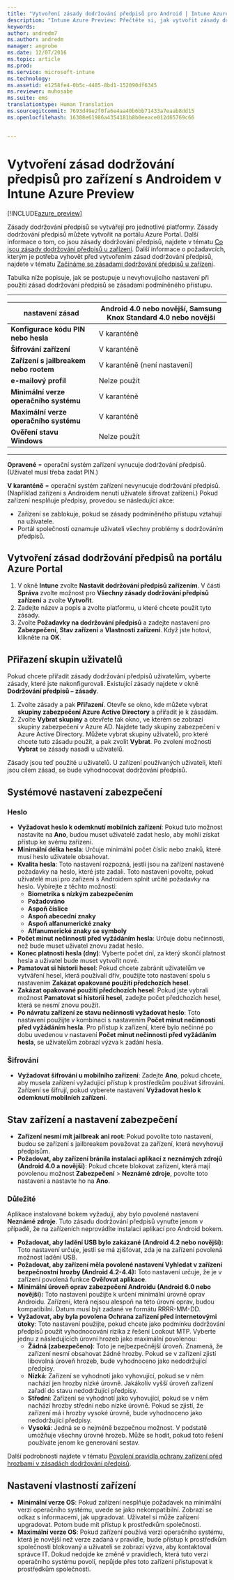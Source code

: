 ```yaml
---
title: "Vytvoření zásady dodržování předpisů pro Android | Intune Azure Preview | Dokumentace Microsoftu"
description: "Intune Azure Preview: Přečtěte si, jak vytvořit zásady dodržování předpisů pro zařízení s Androidem."
keywords: 
author: andredm7
ms.author: andredm
manager: angrobe
ms.date: 12/07/2016
ms.topic: article
ms.prod: 
ms.service: microsoft-intune
ms.technology: 
ms.assetid: e1258fe4-0b5c-4485-8bd1-152090df6345
ms.reviewer: muhosabe
ms.suite: ems
translationtype: Human Translation
ms.sourcegitcommit: 7693d49e2f0fa6e4aa40b6bb71433a7eaab8dd15
ms.openlocfilehash: 16308e61986a4354181b8b0eeace012d65769c66


---
```


# <a name="how-to-create-a-device-compliance-policy-for-android-devices-in-intune-azure-preview"></a>Vytvoření zásad dodržování předpisů pro zařízení s Androidem v Intune Azure Preview


[!INCLUDE[azure_preview](../includes/azure_preview.md)]

Zásady dodržování předpisů se vytvářejí pro jednotlivé platformy.  Zásady dodržování předpisů můžete vytvořit na portálu Azure Portal. Další informace o tom, co jsou zásady dodržování předpisů, najdete v tématu [Co jsou zásady dodržování předpisů u zařízení](what-is-device-compliance.md). Další informace o požadavcích, kterým je potřeba vyhovět před vytvořením zásad dodržování předpisů, najdete v tématu [Začínáme se zásadami dodržování předpisů u zařízení](get-started-with-device-compliance.md).

Tabulka níže popisuje, jak se postupuje u nevyhovujícího nastavení při použití zásad dodržování předpisů se zásadami podmíněného přístupu.

--------------------

|**nastavení zásad**| **Android 4.0 nebo novější, Samsung Knox Standard 4.0 nebo novější** |
| --- | ----|
| **Konfigurace kódu PIN nebo hesla** |  V karanténě |
| **Šifrování zařízení** | V karanténě |
| **Zařízení s jailbreakem nebo rootem** | V karanténě (není nastavení) |
| **e-mailový profil** | Nelze použít |
| **Minimální verze operačního systému** | V karanténě |
| **Maximální verze operačního systému** |   V karanténě |
| **Ověření stavu Windows** | Nelze použít |

--------------------------


**Opravené** = operační systém zařízení vynucuje dodržování předpisů. (Uživatel musí třeba zadat PIN.)

**V karanténě** = operační systém zařízení nevynucuje dodržování předpisů. (Například zařízení s Androidem nenutí uživatele šifrovat zařízení.) Pokud zařízení nesplňuje předpisy, provedou se následující akce:

- Zařízení se zablokuje, pokud se zásady podmíněného přístupu vztahují na uživatele.
- Portál společnosti oznamuje uživateli všechny problémy s dodržováním předpisů.

## <a name="create-a-compliance-policy-in-the-azure-portal"></a>Vytvoření zásad dodržování předpisů na portálu Azure Portal

1. V okně **Intune** zvolte **Nastavit dodržování předpisů zařízením**. V části **Správa** zvolte možnost pro **Všechny zásady dodržování předpisů zařízení** a zvolte **Vytvořit**.
2. Zadejte název a popis a zvolte platformu, u které chcete použít tyto zásady.
3. Zvolte **Požadavky na dodržování předpisů** a zadejte nastavení pro **Zabezpečení**, **Stav zařízení** a **Vlastnosti zařízení**. Když jste hotovi, klikněte na **OK**.

<!-- 4. Choose **Actions for noncompliance** to say what actions should happen when a device is determined as noncompliant based on the configured settings in this policy.
5. In the **Actions for noncompliance** blade, choose **Add** to create a new action.  The action parameters blade allows you to specify the action, email recipients that should receive the notification in addition to the user of the device, and the content of the notification that you want to send.
6. The message template option allows you to create several custom emails depending on when the action is set to take. For example, you can create a message for notifications that are sent for the first time and a different message for final warning before access is blocked. The custom messages that you create can be used for all your device compliance policy.
7. Specify the **Grace period** which determines when that action to take place.  For example, you may want to send a notification as soon as the device is evaluated as noncompliant, but allow some time before enforcing the conditional access policy to block access to company resources like SharePoint online.
8. Choose **Add** to finish creating the action.
9. You can create multiple actions and the sequence in which they should occur. Choose **OK** when you are finished creating all the actions.-->

## <a name="assign-user-groups"></a>Přiřazení skupin uživatelů

Pokud chcete přiřadit zásady dodržování předpisů uživatelům, vyberte zásady, které jste nakonfigurovali. Existující zásady najdete v okně **Dodržování předpisů – zásady**.

1. Zvolte zásady a pak **Přiřazení**. Otevře se okno, kde můžete vybrat **skupiny zabezpečení Azure Active Directory** a přiřadit je k zásadám.
2. Zvolte **Vybrat skupiny** a otevřete tak okno, ve kterém se zobrazí skupiny zabezpečení v Azure AD. Najdete tady skupiny zabezpečení v Azure Active Directory.  Můžete vybrat skupiny uživatelů, pro které chcete tuto zásadu použít, a pak zvolit **Vybrat**. Po zvolení možnosti **Vybrat** se zásady nasadí u uživatelů.

Zásady jsou teď použité u uživatelů.  U zařízení používaných uživateli, kteří jsou cílem zásad, se bude vyhodnocovat dodržování předpisů.

<!---##  Compliance policy settings--->

## <a name="system-security-settings"></a>Systémové nastavení zabezpečení

### <a name="password"></a>Heslo

- **Vyžadovat heslo k odemknutí mobilních zařízení**: Pokud tuto možnost nastavíte na **Ano**, budou muset uživatelé zadat heslo, aby mohli získat přístup ke svému zařízení.
- **Minimální délka hesla**: Určuje minimální počet číslic nebo znaků, které musí heslo uživatele obsahovat.
- **Kvalita hesla**: Toto nastavení rozpozná, jestli jsou na zařízení nastavené požadavky na heslo, které jste zadali. Toto nastavení povolte, pokud uživatelé musí pro zařízení s Androidem splnit určité požadavky na heslo. Vybírejte z těchto možností:
  - **Biometrika s nízkým zabezpečením**
  - **Požadováno**
  - **Aspoň číslice**
  - **Aspoň abecední znaky**
  - **Aspoň alfanumerické znaky**
  - **Alfanumerické znaky se symboly**
- **Počet minut nečinnosti před vyžádáním hesla**: Určuje dobu nečinnosti, než bude muset uživatel znovu zadat heslo.
- **Konec platnosti hesla (dny)**: Vyberte počet dní, za který skončí platnost hesla a uživatel bude muset vytvořit nové.
- **Pamatovat si historii hesel**: Pokud chcete zabránit uživatelům ve vytváření hesel, která používali dřív, použijte toto nastavení spolu s nastavením **Zakázat opakované použití předchozích hesel**.
- **Zakázat opakované použití předchozích hesel**: Pokud jste vybrali možnost **Pamatovat si historii hesel**, zadejte počet předchozích hesel, která se nesmí znovu použít.
- **Po návratu zařízení ze stavu nečinnosti vyžadovat heslo**: Toto nastavení použijte v kombinaci s nastavením **Počet minut nečinnosti před vyžádáním hesla**. Pro přístup k zařízení, které bylo nečinné po dobu uvedenou v nastavení **Počet minut nečinnosti před vyžádáním hesla**, se uživatelům zobrazí výzva k zadání hesla.

### <a name="encryption"></a>Šifrování

- **Vyžadovat šifrování u mobilního zařízení**: Zadejte **Ano**, pokud chcete, aby musela zařízení vyžadující přístup k prostředkům používat šifrování. Zařízení se šifrují, pokud vyberete nastavení **Vyžadovat heslo k odemknutí mobilních zařízení**.

## <a name="device-health-and-security-settings"></a>Stav zařízení a nastavení zabezpečení

- **Zařízení nesmí mít jailbreak ani root**: Pokud povolíte toto nastavení, budou se zařízení s jailbreakem považovat za zařízení, která nevyhovují předpisům.
- **Požadovat, aby zařízení bránila instalaci aplikací z neznámých zdrojů (Android 4.0 a novější)**: Pokud chcete blokovat zařízení, která mají povolenou možnost **Zabezpečení** > **Neznámé zdroje**, povolte toto nastavení a nastavte ho na **Ano**.

### <a name="important"></a>Důležité

Aplikace instalované bokem vyžadují, aby bylo povolené nastavení **Neznámé zdroje**. Tuto zásadu dodržování předpisů vynuťte jenom v případě, že na zařízeních neprovádíte instalaci aplikací pro Android bokem.

- **Požadovat, aby ladění USB bylo zakázané (Android 4.2 nebo novější):** Toto nastavení určuje, jestli se má zjišťovat, zda je na zařízení povolená možnost ladění USB.
- **Požadovat, aby zařízení měla povolené nastavení Vyhledat v zařízení bezpečnostní hrozby (Android 4.2-4.4):** Toto nastavení určuje, že je v zařízení povolená funkce **Ověřovat aplikace**.
- **Minimální úroveň oprav zabezpečení Androidu (Android 6.0 nebo novější):** Toto nastavení použijte k určení minimální úrovně oprav Androidu. Zařízení, která nejsou alespoň na této úrovni oprav, budou kompatibilní. Datum musí být zadané ve formátu RRRR-MM-DD.
- **Vyžadovat, aby byla povolena Ochrana zařízení před internetovými útoky**: Toto nastavení použijte, pokud chcete jako podmínku dodržování předpisů použít vyhodnocování rizika z řešení Lookout MTP. Vyberte jednu z následujících úrovní hrozeb jako maximální povolenou:
  - **Žádná (zabezpečeno)**: Toto je nejbezpečnější úroveň. Znamená, že zařízení nesmí obsahovat žádné hrozby. Pokud se v zařízení zjistí libovolná úroveň hrozeb, bude vyhodnoceno jako nedodržující předpisy.
  - **Nízká**: Zařízení se vyhodnotí jako vyhovující, pokud se v něm nachází jen hrozby nízké úrovně. Jakákoliv vyšší úroveň zařízení zařadí do stavu nedodržující předpisy.
  - **Střední**: Zařízení se vyhodnotí jako vyhovující, pokud se v něm nachází hrozby střední nebo nízké úrovně. Pokud se zjistí, že zařízení má i hrozby vysoké úrovně, bude vyhodnoceno jako nedodržující předpisy.
  - **Vysoká**: Jedná se o nejméně bezpečnou možnost. V podstatě umožňuje všechny úrovně hrozeb. Může se hodit, pokud toto řešení používáte jenom ke generování sestav.

Další podrobnosti najdete v tématu [Povolení pravidla ochrany zařízení před hrozbami v zásadách dodržování předpisů](https://docs.microsoft.com/en-us/intune/deploy-use/enable-device-threat-protection-rule-in-compliance-policy).

## <a name="device-property-settings"></a>Nastavení vlastností zařízení

- **Minimální verze OS**: Pokud zařízení nesplňuje požadavek na minimální verzi operačního systému, uvede se jako nekompatibilní. Zobrazí se odkaz s informacemi, jak upgradovat. Uživatel si může zařízení upgradovat. Potom bude mít přístup k prostředkům společnosti.
- **Maximální verze OS**: Pokud zařízení používá verzi operačního systému, která je novější než verze zadaná v pravidle, bude přístup k prostředkům společnosti blokovaný a uživateli se zobrazí výzva, aby kontaktoval správce IT. Dokud nedojde ke změně v pravidlech, která tuto verzi operačního systému povolí, nepůjde přes toto zařízení přistupovat k prostředkům společnosti.

<!--- ## Next steps

[How to monitor device compliance](monitor-device-compliance.md)--->



<!--HONumber=Feb17_HO1-->



